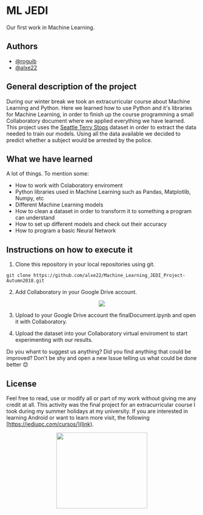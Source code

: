 # ML JEDI
Our first work in Machine Learning.

## Authors
* [@roguib](https://github.com/roguib)
* [@alxe22](https://github.com/alxe22)

## General description of the project
During our winter break we took an extracurricular course about Machine Learning and Python. Here we learned how to use Python and it's libraries for Machine Learning, in order to finish up the course programming a small Collaboratory document where we applied everything we have learned. This project uses the [Seattle Terry Stops](https://www.kaggle.com/city-of-seattle/seattle-terry-stops/version/8) dataset in order to extract the data needed to train our models.
Using all the data available we decided to predict whether a subject would be arrested by the police.

## What we have learned

A lot of things. To mention some:
* How to work with Colaboratory enviroment
* Python libraries used in Machine Learning such as Pandas, Matplotlib, Numpy, etc
* Different Machine Learning models
* How to clean a dataset in order to transform it to something a program can understand
* How to set up different models and check out their accuracy
* How to program a basic Neural Network

## Instructions on how to execute it

1. Clone this repository in your local repositories using git.

```
git clone https://github.com/alxe22/Machine_Learning_JEDI_Project-Autumn2018.git
```

2. Add Collaboratory in your Google Drive account.

<p align="center">
<img src="https://user-images.githubusercontent.com/30463479/52822061-f425b500-30b0-11e9-9a62-1dfa27a8346a.png"/>
</p>

3. Upload to your Google Drive account the finalDocument.ipynb and open it with Collaboratory.

4. Upload the dataset into your Collaboratory virtual enviroment to start experimenting with our results.

Do you whant to suggest us anything? Did you find anything that could be improved? Don't be shy and open a new Issue telling us what could be done better 😊 

## License

Feel free to read, use or modify all or part of my work without giving me any credit at all. This activity was the final project for an extracurricular course I took during my summer holidays at my university. If you are interested in learning Android or want to learn more visit, the following [https://jediupc.com/cursos/](link).

<p align="center">
<img src="https://i.imgur.com/Gt475nT.jpg" width="240" height="200"/>
</p>
